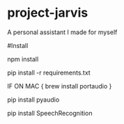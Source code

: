 # project-jarvis
A personal assistant I made for myself

#Install

npm install

pip install -r requirements.txt

IF ON MAC {
brew install portaudio
}

pip install pyaudio

pip install SpeechRecognition
